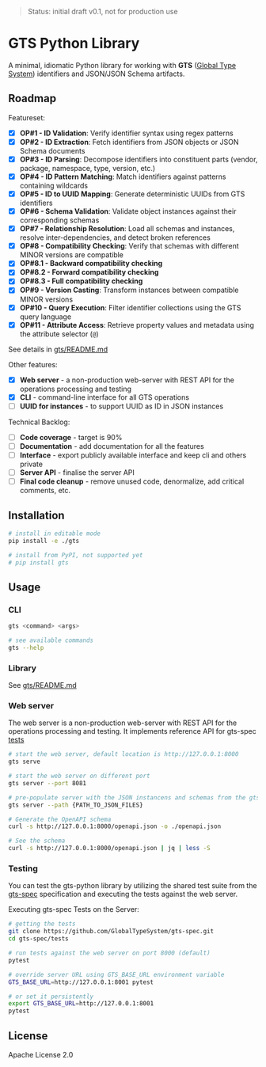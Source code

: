 > Status: initial draft v0.1, not for production use

# GTS Python Library

A minimal, idiomatic Python library for working with **GTS** ([Global Type System](https://github.com/gts-spec/gts-spec)) identifiers and JSON/JSON Schema artifacts.

## Roadmap

Featureset:

- [x] **OP#1 - ID Validation**: Verify identifier syntax using regex patterns
- [x] **OP#2 - ID Extraction**: Fetch identifiers from JSON objects or JSON Schema documents
- [x] **OP#3 - ID Parsing**: Decompose identifiers into constituent parts (vendor, package, namespace, type, version, etc.)
- [x] **OP#4 - ID Pattern Matching**: Match identifiers against patterns containing wildcards
- [x] **OP#5 - ID to UUID Mapping**: Generate deterministic UUIDs from GTS identifiers
- [x] **OP#6 - Schema Validation**: Validate object instances against their corresponding schemas
- [x] **OP#7 - Relationship Resolution**: Load all schemas and instances, resolve inter-dependencies, and detect broken references
- [x] **OP#8 - Compatibility Checking**: Verify that schemas with different MINOR versions are compatible
- [x] **OP#8.1 - Backward compatibility checking**
- [x] **OP#8.2 - Forward compatibility checking**
- [x] **OP#8.3 - Full compatibility checking**
- [x] **OP#9 - Version Casting**: Transform instances between compatible MINOR versions
- [x] **OP#10 - Query Execution**: Filter identifier collections using the GTS query language
- [x] **OP#11 - Attribute Access**: Retrieve property values and metadata using the attribute selector (`@`)

See details in [gts/README.md](gts/README.md)

Other features:

- [x] **Web server** - a non-production web-server with REST API for the operations processing and testing
- [x] **CLI** - command-line interface for all GTS operations
- [ ] **UUID for instances** - to support UUID as ID in JSON instances

Technical Backlog:

- [ ] **Code coverage** - target is 90%
- [ ] **Documentation** - add documentation for all the features
- [ ] **Interface** - export publicly available interface and keep cli and others private
- [ ] **Server API** - finalise the server API
- [ ] **Final code cleanup** - remove unused code, denormalize, add critical comments, etc.

## Installation

```bash
# install in editable mode
pip install -e ./gts

# install from PyPI, not supported yet
# pip install gts
```

## Usage

### CLI

```bash
gts <command> <args>

# see available commands
gts --help
```

### Library

See [gts/README.md](gts/README.md)

### Web server

The web server is a non-production web-server with REST API for the operations processing and testing. It implements reference API for gts-spec [tests](https://github.com/GlobalTypeSystem/gts-spec/tree/main/tests)


```bash
# start the web server, default location is http://127.0.0.1:8000
gts serve

# start the web server on different port
gts server --port 8081

# pre-populate server with the JSON instancens and schemas from the gts-spec tests
gts server --path {PATH_TO_JSON_FILES}

# Generate the OpenAPI schema
curl -s http://127.0.0.1:8000/openapi.json -o ./openapi.json

# See the schema
curl -s http://127.0.0.1:8000/openapi.json | jq | less -S
```

### Testing

You can test the gts-python library by utilizing the shared test suite from the [gts-spec](https://github.com/GlobalTypeSystem/gts-spec) specification and executing the tests against the web server.

Executing gts-spec Tests on the Server:

```bash
# getting the tests
git clone https://github.com/GlobalTypeSystem/gts-spec.git
cd gts-spec/tests

# run tests against the web server on port 8000 (default)
pytest

# override server URL using GTS_BASE_URL environment variable
GTS_BASE_URL=http://127.0.0.1:8001 pytest

# or set it persistently
export GTS_BASE_URL=http://127.0.0.1:8001
pytest
```

## License

Apache License 2.0
